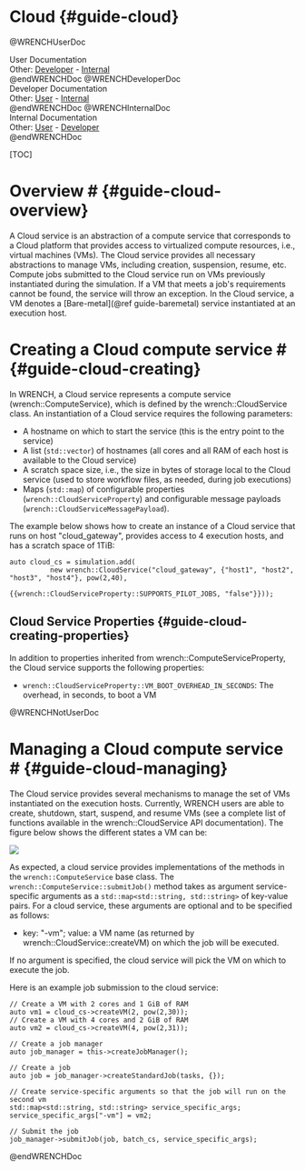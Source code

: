 Cloud                        {#guide-cloud}
============

@WRENCHUserDoc <div class="doc-type">User Documentation</div><div class="doc-link">Other: <a href="../developer/guide-cloud.html">Developer</a> - <a href="../internal/guide-cloud.html">Internal</a></div> @endWRENCHDoc
@WRENCHDeveloperDoc  <div class="doc-type">Developer Documentation</div><div class="doc-link">Other: <a href="../user/guide-cloud.html">User</a> - <a href="../internal/guide-cloud.html">Internal</a></div> @endWRENCHDoc
@WRENCHInternalDoc  <div class="doc-type">Internal Documentation</div><div class="doc-link">Other: <a href="../user/guide-cloud.html">User</a> -  <a href="../developer/guide-cloud.html">Developer</a></div> @endWRENCHDoc

[TOC]

# Overview #            {#guide-cloud-overview}

A Cloud service is an abstraction of a compute service that corresponds to a
Cloud platform that provides access to virtualized compute resources, i.e., 
virtual machines (VMs). The Cloud service provides all necessary abstractions 
to manage VMs, including creation, suspension, resume, etc. Compute jobs 
submitted to the Cloud service run on VMs previously instantiated during the
simulation. If a VM that meets a job's requirements cannot be found, the 
service will throw an exception. In the Cloud service, a VM denotes a
[Bare-metal](@ref guide-baremetal) service instantiated at an execution host. 


# Creating a Cloud compute service #        {#guide-cloud-creating}

In WRENCH, a Cloud service represents a compute service (wrench::ComputeService), 
which is defined by the wrench::CloudService class. An instantiation of a Cloud 
service requires the following parameters:

- A hostname on which to start the service (this is the entry point to the service)
- A list (`std::vector`) of hostnames (all cores and all RAM of each host is available to the Cloud service) 
- A scratch space size, i.e., the size in bytes of storage local to the Cloud service (used to store
  workflow files, as needed, during job executions) 
- Maps (`std::map`) of configurable properties (`wrench::CloudServiceProperty`) and configurable message 
  payloads (`wrench::CloudServiceMessagePayload`).

The example below shows how to create an instance of a Cloud service that runs 
on host "cloud_gateway", provides access to 4 execution hosts, and has a scratch 
space of 1TiB:

~~~~~~~~~~~~~{.cpp}
auto cloud_cs = simulation.add(
          new wrench::CloudService("cloud_gateway", {"host1", "host2", "host3", "host4"}, pow(2,40),
                                   {{wrench::CloudServiceProperty::SUPPORTS_PILOT_JOBS, "false"}}));
~~~~~~~~~~~~~

## Cloud Service Properties             {#guide-cloud-creating-properties}

In addition to properties inherited from wrench::ComputeServiceProperty, the Cloud 
service supports the following properties:

- `wrench::CloudServiceProperty::VM_BOOT_OVERHEAD_IN_SECONDS`: The overhead, in seconds, to boot a VM 


@WRENCHNotUserDoc  

# Managing a Cloud compute service #        {#guide-cloud-managing}

The Cloud service provides several mechanisms to manage the set of VMs instantiated
on the execution hosts. Currently, WRENCH users are able to create, shutdown, start,
suspend, and resume VMs (see a complete list of functions available in the 
wrench::CloudService API documentation). The figure below shows the different states
a VM can be:

![](images/wrench-guide-cloud-state-diagram.png)
<br/>


As expected, a cloud service provides implementations of the methods
in the `wrench::ComputeService` base class. The
`wrench::ComputeService::submitJob()` method takes as argument
service-specific arguments as a `std::map<std::string, std::string>` of
key-value pairs.  For a cloud service, these arguments are optional and to be specified as follows:

  - key: "-vm"; value: a VM name (as returned by wrench::CloudService::createVM)  on which the job will be executed. 

If no argument is specified, the cloud service will pick the VM on which to execute
the job. 

Here is an example job submission to the cloud service:

~~~~~~~~~~~~~{.cpp}
// Create a VM with 2 cores and 1 GiB of RAM
auto vm1 = cloud_cs->createVM(2, pow(2,30));
// Create a VM with 4 cores and 2 GiB of RAM
auto vm2 = cloud_cs->createVM(4, pow(2,31));

// Create a job manager
auto job_manager = this->createJobManager();

// Create a job
auto job = job_manager->createStandardJob(tasks, {});

// Create service-specific arguments so that the job will run on the second vm
std::map<std::string, std::string> service_specific_args;
service_specific_args["-vm"] = vm2;

// Submit the job
job_manager->submitJob(job, batch_cs, service_specific_args);
~~~~~~~~~~~~~


@endWRENCHDoc

